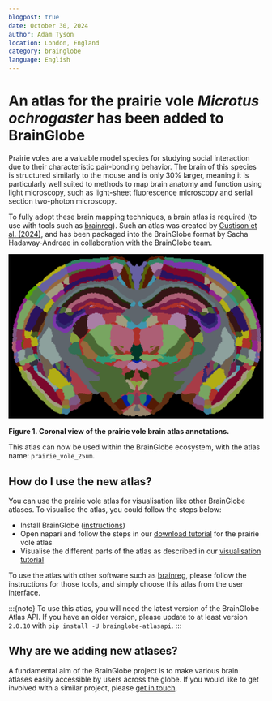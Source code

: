```yaml
---
blogpost: true
date: October 30, 2024
author: Adam Tyson
location: London, England
category: brainglobe
language: English
---
```


# An atlas for the prairie vole _Microtus ochrogaster_ has been added to BrainGlobe
Prairie voles are a valuable model species for studying social interaction due to their characteristic pair-bonding behavior. 
The brain of this species is structured similarly to the mouse and is only 30% larger, meaning it is particularly well suited to methods to map 
brain anatomy and function using light microscopy, such as light-sheet fluorescence microscopy and serial section two-photon microscopy.

To fully adopt these brain mapping techniques, a brain atlas is required (to use with tools such as 
[brainreg](/documentation/brainreg/index)). Such an atlas was created by 
[Gustison et al. (2024)](https://doi.org/10.7554/eLife.87029.3), and has been packaged into the BrainGlobe format by
Sacha Hadaway-Andreae in collaboration with the BrainGlobe team.


![prairie vole brain atlas annotations](./images/prairie_vole_annotations.png)

**Figure 1. Coronal view of the prairie vole brain atlas annotations.**

This atlas can now be used within the BrainGlobe ecosystem, with the atlas name: `prairie_vole_25um`.

## How do I use the new atlas?

You can use the prairie vole atlas for visualisation like other BrainGlobe atlases. To visualise the atlas, you could follow the steps below:

* Install BrainGlobe ([instructions](/documentation/index))
* Open napari and follow the steps in our [download tutorial](/tutorials/manage-atlases-in-GUI.md) for the prairie vole atlas
* Visualise the different parts of the atlas as described in our [visualisation tutorial](/tutorials/visualise-atlas-napari)

To use the atlas with other software such as [brainreg](/documentation/brainreg/index), please follow the instructions 
for those tools, and simply choose this atlas from the user interface.

:::{note}
To use this atlas, you will need the latest version of the BrainGlobe Atlas API. If you have an older version, 
please update to at least version `2.0.10` with `pip install -U brainglobe-atlasapi`.
:::

## Why are we adding new atlases?

A fundamental aim of the BrainGlobe project is to make various brain atlases easily accessible by users across the globe. If you would like to get involved with a similar project, please [get in touch](/contact).
